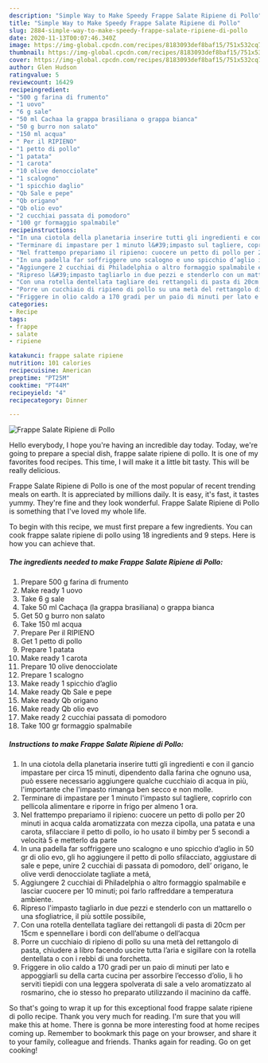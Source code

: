 ```yaml
---
description: "Simple Way to Make Speedy Frappe Salate Ripiene di Pollo"
title: "Simple Way to Make Speedy Frappe Salate Ripiene di Pollo"
slug: 2884-simple-way-to-make-speedy-frappe-salate-ripiene-di-pollo
date: 2020-11-13T00:07:46.340Z
image: https://img-global.cpcdn.com/recipes/8183093def8baf15/751x532cq70/frappe-salate-ripiene-di-pollo-recipe-main-photo.jpg
thumbnail: https://img-global.cpcdn.com/recipes/8183093def8baf15/751x532cq70/frappe-salate-ripiene-di-pollo-recipe-main-photo.jpg
cover: https://img-global.cpcdn.com/recipes/8183093def8baf15/751x532cq70/frappe-salate-ripiene-di-pollo-recipe-main-photo.jpg
author: Glen Hudson
ratingvalue: 5
reviewcount: 16429
recipeingredient:
- "500 g farina di frumento"
- "1 uovo"
- "6 g sale"
- "50 ml Cachaa la grappa brasiliana o grappa bianca"
- "50 g burro non salato"
- "150 ml acqua"
- " Per il RIPIENO"
- "1 petto di pollo"
- "1 patata"
- "1 carota"
- "10 olive denocciolate"
- "1 scalogno"
- "1 spicchio daglio"
- "Qb Sale e pepe"
- "Qb origano"
- "Qb olio evo"
- "2 cucchiai passata di pomodoro"
- "100 gr formaggio spalmabile"
recipeinstructions:
- "In una ciotola della planetaria inserire tutti gli ingredienti e con il gancio impastare per circa 15 minuti, dipendento dalla farina che ognuno usa, può essere necessario aggiungere qualche cucchiaio di acqua in più, l&#39;importante che l&#39;impasto rimanga ben secco e non molle."
- "Terminare di impastare per 1 minuto l&#39;impasto sul tagliere, coprirlo con pellicola alimentare e riporre in frigo per almeno 1 ora."
- "Nel frattempo prepariamo il ripieno: cuocere un petto di pollo per 20 minuti in acqua calda aromatizzata con mezza cipolla, una patata e una carota, sfilacciare il petto di pollo, io ho usato il bimby per 5 secondi a velocità 5 e metterlo da parte"
- "In una padella far soffriggere uno scalogno e uno spicchio d’aglio in 50 gr di olio evo, gli ho aggiungere il petto di pollo sfilacciato, aggiustare di sale e pepe, unire 2 cucchiai di passata di pomodoro, dell’ origano, le olive verdi denocciolate tagliate a metá,"
- "Aggiungere 2 cucchiai di Philadelphia o altro formaggio spalmabile e lasciar cuocere per 10 minuti; poi farlo raffreddare a temperatura ambiente."
- "Ripreso l&#39;impasto tagliarlo in due pezzi e stenderlo con un mattarello o una sfogliatrice, il più sottile possibile,"
- "Con una rotella dentellata tagliare dei rettangoli di pasta di 20cm per 15cm e spennellare i bordi con dell’abume o dell’acqua"
- "Porre un cucchiaio di ripieno di pollo su una metà del rettangolo di pasta, chiudere a libro facendo uscire tutta l’aria e sigillare con la rotella dentellata o con i rebbi di una forchetta."
- "Friggere in olio caldo a 170 gradi per un paio di minuti per lato e appoggiarli su della carta cucina per assorbire l’eccesso d’olio, li ho serviti tiepidi con una leggera spolverata di sale a velo aromatizzato al rosmarino, che io stesso ho preparato utilizzando il macinino da caffè."
categories:
- Recipe
tags:
- frappe
- salate
- ripiene

katakunci: frappe salate ripiene 
nutrition: 101 calories
recipecuisine: American
preptime: "PT25M"
cooktime: "PT44M"
recipeyield: "4"
recipecategory: Dinner

---
```



![Frappe Salate Ripiene di Pollo](https://img-global.cpcdn.com/recipes/8183093def8baf15/751x532cq70/frappe-salate-ripiene-di-pollo-recipe-main-photo.jpg)

Hello everybody, I hope you're having an incredible day today. Today, we're going to prepare a special dish, frappe salate ripiene di pollo. It is one of my favorites food recipes. This time, I will make it a little bit tasty. This will be really delicious.



Frappe Salate Ripiene di Pollo is one of the most popular of recent trending meals on earth. It is appreciated by millions daily. It is easy, it's fast, it tastes yummy. They're fine and they look wonderful. Frappe Salate Ripiene di Pollo is something that I've loved my whole life.


To begin with this recipe, we must first prepare a few ingredients. You can cook frappe salate ripiene di pollo using 18 ingredients and 9 steps. Here is how you can achieve that.

<!--inarticleads1-->

##### The ingredients needed to make Frappe Salate Ripiene di Pollo:

1. Prepare 500 g farina di frumento
1. Make ready 1 uovo
1. Take 6 g sale
1. Take 50 ml Cachaça (la grappa brasiliana) o grappa bianca
1. Get 50 g burro non salato
1. Take 150 ml acqua
1. Prepare  Per il RIPIENO
1. Get 1 petto di pollo
1. Prepare 1 patata
1. Make ready 1 carota
1. Prepare 10 olive denocciolate
1. Prepare 1 scalogno
1. Make ready 1 spicchio d’aglio
1. Make ready Qb Sale e pepe
1. Make ready Qb origano
1. Make ready Qb olio evo
1. Make ready 2 cucchiai passata di pomodoro
1. Take 100 gr formaggio spalmabile




<!--inarticleads2-->

##### Instructions to make Frappe Salate Ripiene di Pollo:

1. In una ciotola della planetaria inserire tutti gli ingredienti e con il gancio impastare per circa 15 minuti, dipendento dalla farina che ognuno usa, può essere necessario aggiungere qualche cucchiaio di acqua in più, l&#39;importante che l&#39;impasto rimanga ben secco e non molle.
1. Terminare di impastare per 1 minuto l&#39;impasto sul tagliere, coprirlo con pellicola alimentare e riporre in frigo per almeno 1 ora.
1. Nel frattempo prepariamo il ripieno: cuocere un petto di pollo per 20 minuti in acqua calda aromatizzata con mezza cipolla, una patata e una carota, sfilacciare il petto di pollo, io ho usato il bimby per 5 secondi a velocità 5 e metterlo da parte
1. In una padella far soffriggere uno scalogno e uno spicchio d’aglio in 50 gr di olio evo, gli ho aggiungere il petto di pollo sfilacciato, aggiustare di sale e pepe, unire 2 cucchiai di passata di pomodoro, dell’ origano, le olive verdi denocciolate tagliate a metá,
1. Aggiungere 2 cucchiai di Philadelphia o altro formaggio spalmabile e lasciar cuocere per 10 minuti; poi farlo raffreddare a temperatura ambiente.
1. Ripreso l&#39;impasto tagliarlo in due pezzi e stenderlo con un mattarello o una sfogliatrice, il più sottile possibile,
1. Con una rotella dentellata tagliare dei rettangoli di pasta di 20cm per 15cm e spennellare i bordi con dell’abume o dell’acqua
1. Porre un cucchiaio di ripieno di pollo su una metà del rettangolo di pasta, chiudere a libro facendo uscire tutta l’aria e sigillare con la rotella dentellata o con i rebbi di una forchetta.
1. Friggere in olio caldo a 170 gradi per un paio di minuti per lato e appoggiarli su della carta cucina per assorbire l’eccesso d’olio, li ho serviti tiepidi con una leggera spolverata di sale a velo aromatizzato al rosmarino, che io stesso ho preparato utilizzando il macinino da caffè.




So that's going to wrap it up for this exceptional food frappe salate ripiene di pollo recipe. Thank you very much for reading. I'm sure that you will make this at home. There is gonna be more interesting food at home recipes coming up. Remember to bookmark this page on your browser, and share it to your family, colleague and friends. Thanks again for reading. Go on get cooking!
